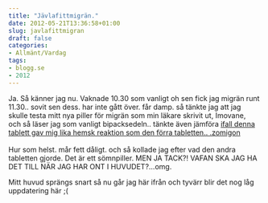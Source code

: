 ```yaml
---
title: "Jävlafittmigrän."
date: 2012-05-21T13:36:58+01:00
slug: javlafittmigran
draft: false
categories:
- Allmänt/Vardag
tags:
- blogg.se
- 2012
---
```

Ja. Så känner jag nu. Vaknade 10.30 som vanligt oh sen fick jag migrän runt 11.30.. sovit sen dess. har inte gått över. får damp. så tänkte jag att jag skulle testa mitt nya piller för migrän som min läkare skrivit ut, Imovane,  
och så läser jag som vanligt bipacksedeln.. tänkte även jämföra [ifall denna tablett gav mig lika hemsk reaktion som den förra tabletten.. .zomigon  
](http://camillalovgren.blogg.se/2011/october/kul-verkligen.html)  
Hur som helst. mår fett dåligt. och så kollade jag efter vad den andra tabletten gjorde. Det är ett sömnpiller. MEN JA TACK?! VAFAN SKA JAG HA DET TILL NÄR JAG HAR ONT I HUVUDET?...omg.  
  
Mitt huvud sprängs snart så nu går jag här ifrån och tyvärr blir det nog låg uppdatering här ;(